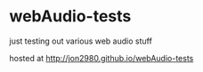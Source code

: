 webAudio-tests
==============

just testing out various web audio stuff

hosted at http://jon2980.github.io/webAudio-tests
